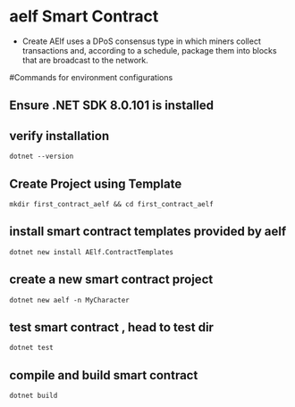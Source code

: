 # aelf Smart Contract

* Create  AElf uses a DPoS consensus type in which miners collect transactions and, according to a schedule, package them into blocks that are broadcast to the network.

#Commands for environment configurations
 ## Ensure .NET SDK 8.0.101  is installed

 ## verify installation
 ```
dotnet --version 
 ```

 ## Create Project using Template
 ```
 mkdir first_contract_aelf && cd first_contract_aelf
```
## install  smart contract templates provided by aelf
```
dotnet new install AElf.ContractTemplates
```
## create a new smart contract project
```
dotnet new aelf -n MyCharacter

```
## test smart contract , head to test dir
```
dotnet test
```

## compile and build smart contract 
```
dotnet build
```
